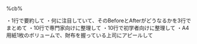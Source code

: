 %cb%

・1行で要約して
・何に注目していて、そのBeforeとAfterがどうなるかを3行でまとめて
・10行で専門家向けに整理して
・10行で初学者向けに整理して
・A4用紙1枚のボリュームで、財布を握っている上司にアピールして
